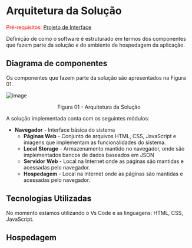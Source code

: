 # Arquitetura da Solução

<span style="color:red">Pré-requisitos: <a href="3-Projeto de Interface.md"> Projeto de Interface</a></span>

Definição de como o software é estruturado em termos dos componentes que fazem parte da solução e do ambiente de hospedagem da aplicação.

## Diagrama de componentes

Os componentes que fazem parte da solução são apresentados na Figura 01.

![image](https://user-images.githubusercontent.com/114624183/200696748-403fc9a5-7142-4015-88c4-f01e95d1daed.png)

<center>Figura 01 - Arquitetura da Solução</center>

A solução implementada conta com os seguintes módulos:
- **Navegador** - Interface básica do sistema
  - **Páginas Web** - Conjunto de arquivos HTML, CSS, JavaScript e imagens que implementam as funcionalidades do sistema.
   - **Local Storage** - Armazenamento mantido no navegador, onde são implementados bancos de dados baseados em JSON
   - **Servidor Web** - Local na Internet onde as páginas são mantidas e acessadas pelo navegador.
   - **Hospedagem** - Local na Internet onde as páginas são mantidas e acessadas pelo navegador.





## Tecnologias Utilizadas

No momento estamos utilizando o Vs Code e as linguagens: HTML, CSS, JavaScript.

## Hospedagem


